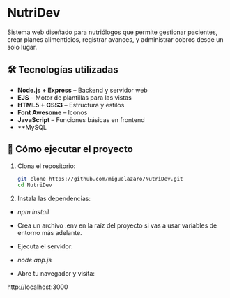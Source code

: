 # NutriDev

Sistema web diseñado para nutriólogos que permite gestionar pacientes, crear planes alimenticios, registrar avances, y administrar cobros desde un solo lugar.

## 🛠 Tecnologías utilizadas

- **Node.js + Express** – Backend y servidor web
- **EJS** – Motor de plantillas para las vistas
- **HTML5 + CSS3** – Estructura y estilos
- **Font Awesome** – Iconos
- **JavaScript** – Funciones básicas en frontend
- **MySQL 

## 🚀 Cómo ejecutar el proyecto

1. Clona el repositorio:
   ```bash
   git clone https://github.com/miguelazaro/NutriDev.git
   cd NutriDev

2. Instala las dependencias:
- *npm install*

- Crea un archivo .env en la raíz del proyecto si vas a usar variables de entorno más adelante.

- Ejecuta el servidor:
- *node app.js*

- Abre tu navegador y visita:

http://localhost:3000
